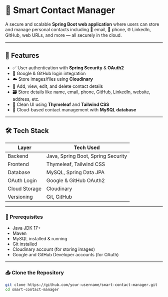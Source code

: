 # 📇 Smart Contact Manager

A secure and scalable **Spring Boot web application** where users can store and manage personal contacts including 📧 email, 📱 phone, 🌐 LinkedIn, GitHub, web URLs, and more — all securely in the cloud.

---

## 🚀 Features

- ✅ User authentication with **Spring Security** & **OAuth2**
- 🔐 Google & GitHub login integration
- ☁️ Store images/files using **Cloudinary**
- 📝 Add, view, edit, and delete contact details
- 🗃️ Store details like name, email, phone, GitHub, LinkedIn, website, address, etc.
- 🎨 Clean UI using **Thymeleaf** and **Tailwind CSS**
- 📂 Cloud-based contact management with **MySQL database**

---

## 🛠️ Tech Stack

| Layer         | Tech Used                          |
|---------------|------------------------------------|
| Backend       | Java, Spring Boot, Spring Security |
| Frontend      | Thymeleaf, Tailwind CSS            |
| Database      | MySQL, Spring Data JPA             |
| OAuth Login   | Google & GitHub OAuth2             |
| Cloud Storage | Cloudinary                         |
| Versioning    | Git, GitHub                        |

---


### 📌 Prerequisites

- Java JDK 17+
- Maven
- MySQL installed & running
- Git installed
- Cloudinary account (for storing images)
- Google and GitHub Developer accounts (for OAuth)

---

### 📥 Clone the Repository

```bash
git clone https://github.com/your-username/smart-contact-manager.git
cd smart-contact-manager
